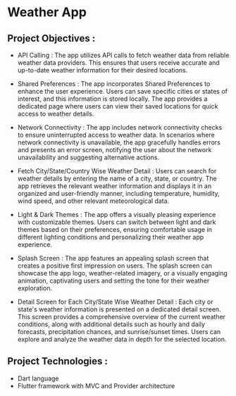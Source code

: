 # Weather App

## Project Objectives :
- API Calling : The app utilizes API calls to fetch weather data from reliable weather data
  providers. This ensures that users receive accurate and up-to-date weather information for their
  desired locations.

- Shared Preferences : The app incorporates Shared Preferences to enhance the user
  experience. Users can save specific cities or states of interest, and this information is stored
  locally. The app provides a dedicated page where users can view their saved locations for quick
  access to weather details.

- Network Connectivity : The app includes network connectivity checks to ensure uninterrupted
  access to weather data. In scenarios where network connectivity is unavailable, the app
  gracefully handles errors and presents an error screen, notifying the user about the network
  unavailability and suggesting alternative actions.

- Fetch City/State/Country Wise Weather Detail : Users can search for weather details by
  entering the name of a city, state, or country. The app retrieves the relevant weather information
  and displays it in an organized and user-friendly manner, including temperature, humidity, wind
  speed, and other relevant meteorological data.

- Light & Dark Themes : The app offers a visually pleasing experience with customizable
  themes. Users can switch between light and dark themes based on their preferences, ensuring
  comfortable usage in different lighting conditions and personalizing their weather app
  experience.

- Splash Screen : The app features an appealing splash screen that creates a positive first
  impression on users. The splash screen can showcase the app logo, weather-related imagery, or a
  visually engaging animation, captivating users and setting the tone for their weather exploration.

- Detail Screen for Each City/State Wise Weather Detail : Each city or state's weather
  information is presented on a dedicated detail screen. This screen provides a comprehensive
  overview of the current weather conditions, along with additional details such as hourly and
  daily forecasts, precipitation chances, and sunrise/sunset times. Users can explore and analyze
  the weather data in depth for the selected location.

## Project Technologies :
- Dart language
- Flutter framework with MVC and Provider architecture